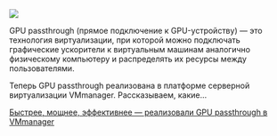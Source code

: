 <!--2025-06-30 12:20:01-->
<div class="yb">
  <div class="rss habr"><img src="https://habrastorage.org/getpro/habr/upload_files/71c/411/2ae/71c4112ae7ece9ef546cb2f961ecd6be.png" /><p>GPU passthrough (прямое подключение к GPU-устройству) — это  технология виртуализации, при которой можно подключать графические  ускорители к виртуальным машинам аналогично физическому компьютеру и  распределять их ресурсы между пользователями. </p><p>Теперь GPU passthrough реализована в платформе серверной виртуализации VMmanager. Рассказываем, какие... <p class="titl"><a href="https://habr.com/ru/companies/ispsystem/news/923228/?utm_source=habrahabr&utm_medium=rss&utm_campaign=923228">Быстрее, мощнее, эффективнее — реализовали GPU passthrough в VMmanager</a></p></div>
</div>
